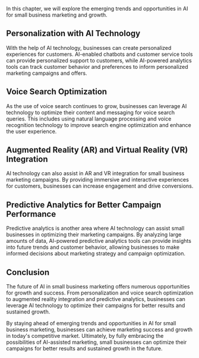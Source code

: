 
In this chapter, we will explore the emerging trends and opportunities in AI for small business marketing and growth.

Personalization with AI Technology
----------------------------------

With the help of AI technology, businesses can create personalized experiences for customers. AI-enabled chatbots and customer service tools can provide personalized support to customers, while AI-powered analytics tools can track customer behavior and preferences to inform personalized marketing campaigns and offers.

Voice Search Optimization
-------------------------

As the use of voice search continues to grow, businesses can leverage AI technology to optimize their content and messaging for voice search queries. This includes using natural language processing and voice recognition technology to improve search engine optimization and enhance the user experience.

Augmented Reality (AR) and Virtual Reality (VR) Integration
-----------------------------------------------------------

AI technology can also assist in AR and VR integration for small business marketing campaigns. By providing immersive and interactive experiences for customers, businesses can increase engagement and drive conversions.

Predictive Analytics for Better Campaign Performance
----------------------------------------------------

Predictive analytics is another area where AI technology can assist small businesses in optimizing their marketing campaigns. By analyzing large amounts of data, AI-powered predictive analytics tools can provide insights into future trends and customer behavior, allowing businesses to make informed decisions about marketing strategy and campaign optimization.

Conclusion
----------

The future of AI in small business marketing offers numerous opportunities for growth and success. From personalization and voice search optimization to augmented reality integration and predictive analytics, businesses can leverage AI technology to optimize their campaigns for better results and sustained growth.

By staying ahead of emerging trends and opportunities in AI for small business marketing, businesses can achieve marketing success and growth in today's competitive market. Ultimately, by fully embracing the possibilities of AI-assisted marketing, small businesses can optimize their campaigns for better results and sustained growth in the future.
